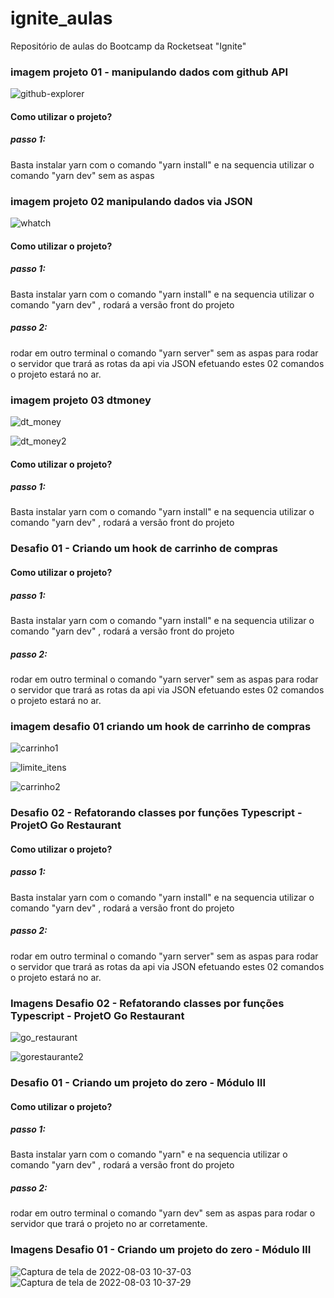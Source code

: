 # ignite_aulas
Repositório de aulas do Bootcamp da Rocketseat  "Ignite"



### imagem projeto 01 - manipulando dados com github API
![github-explorer](https://user-images.githubusercontent.com/5197047/126900235-3e582ec6-d616-4260-99ad-2f75e6908b1d.png)

#### Como utilizar o projeto?
##### passo 1:
Basta instalar yarn com o comando "yarn install" e na sequencia utilizar o comando "yarn dev" sem as aspas

### imagem projeto 02 manipulando dados via JSON
![whatch](https://user-images.githubusercontent.com/5197047/119360999-91ed8e80-bc81-11eb-8686-e9966d6efc80.png)

#### Como utilizar o projeto?
##### passo 1:
Basta instalar yarn com o comando "yarn install" e na sequencia utilizar o comando "yarn dev" , rodará a versão front do projeto 

##### passo 2:
rodar em outro terminal o comando "yarn server" sem as aspas para rodar o servidor que trará as rotas da api via JSON
efetuando estes 02 comandos o projeto estará no ar.

### imagem projeto 03 dtmoney
![dt_money](https://user-images.githubusercontent.com/5197047/182029016-28a78209-c771-46ba-9d1c-ad347a959082.png)

![dt_money2](https://user-images.githubusercontent.com/5197047/182029022-304008d2-1a41-4ca4-9492-afde10e71897.png)

#### Como utilizar o projeto?
##### passo 1:
Basta instalar yarn com o comando "yarn install" e na sequencia utilizar o comando "yarn dev" , rodará a versão front do projeto 

### Desafio 01 - Criando um hook de carrinho de compras
#### Como utilizar o projeto?
##### passo 1:
Basta instalar yarn com o comando "yarn install" e na sequencia utilizar o comando "yarn dev" , rodará a versão front do projeto 
##### passo 2:
rodar em outro terminal o comando "yarn server" sem as aspas para rodar o servidor que trará as rotas da api via JSON
efetuando estes 02 comandos o projeto estará no ar.

### imagem desafio 01 criando um hook de carrinho de compras
![carrinho1](https://user-images.githubusercontent.com/5197047/182029535-8b134d42-a7f2-4359-aefa-a3ee7819738b.png)

![limite_itens](https://user-images.githubusercontent.com/5197047/182029544-26792f75-5a7c-4c49-9d83-ac20fe44dac3.png)

![carrinho2](https://user-images.githubusercontent.com/5197047/182029542-19ebd460-5af7-4cec-9348-d75fb200c755.png)

### Desafio 02 - Refatorando classes por funções Typescript - ProjetO Go Restaurant
#### Como utilizar o projeto?
##### passo 1:
Basta instalar yarn com o comando "yarn install" e na sequencia utilizar o comando "yarn dev" , rodará a versão front do projeto 
##### passo 2:
rodar em outro terminal o comando "yarn server" sem as aspas para rodar o servidor que trará as rotas da api via JSON
efetuando estes 02 comandos o projeto estará no ar.
### Imagens Desafio 02 - Refatorando classes por funções Typescript - ProjetO Go Restaurant
![go_restaurant](https://user-images.githubusercontent.com/5197047/182030789-64fc41a5-c69e-4565-9f08-24cb938ff104.png)

![gorestaurante2](https://user-images.githubusercontent.com/5197047/182030799-ebfe9568-373c-4bea-9600-519c7f84a3fc.png)

### Desafio 01 - Criando um projeto do zero - Módulo III
#### Como utilizar o projeto?
##### passo 1:
Basta instalar yarn com o comando "yarn" e na sequencia utilizar o comando "yarn dev" , rodará a versão front do projeto 
##### passo 2:
rodar em outro terminal o comando "yarn dev" sem as aspas para rodar o servidor que trará o projeto no ar corretamente.
### Imagens Desafio 01 - Criando um projeto do zero - Módulo III

![Captura de tela de 2022-08-03 10-37-03](https://user-images.githubusercontent.com/5197047/182625816-23db0324-e4ee-4fbe-8925-dca2ddcd8efc.png)
![Captura de tela de 2022-08-03 10-37-29](https://user-images.githubusercontent.com/5197047/182625830-174025b9-3917-418f-8bf1-9fc1d9c5430a.png)

